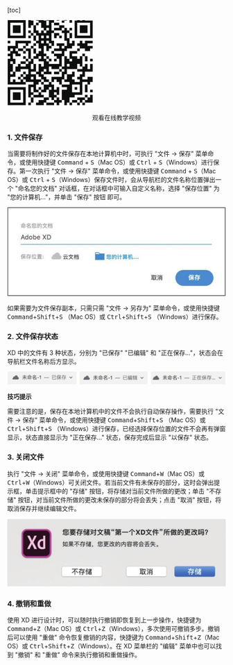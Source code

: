 [toc]

![01](./images/01.png)

<center>观看在线教学视频</center>

### 1. 文件保存

当需要将制作好的文件保存在本地计算机中时，可执行 "文件 -> 保存" 菜单命令，或使用快捷键 <kbd>Command</kbd> + <kbd>S</kbd>（Mac OS）或 <kbd>Ctrl</kbd> + <kbd>S</kbd>（Windows）进行保存。第一次执行 "文件 -> 保存" 菜单命令，或使用快捷键 <kbd>Command</kbd> + <kbd>S</kbd>（Mac OS）或 <kbd>Ctrl</kbd> + <kbd>S</kbd>（Windows）保存文件时，会从导航栏的文件名称位置弹出一个 "命名您的文档" 对话框，在对话框中可输入自定义名称，选择 "保存位置" 为 "您的计算机..."，并单击 "保存" 按钮 即可。

![02](./images/02.png)

如果需要为文件保存副本，只需只需 "文件 -> 另存为" 菜单命令，或使用快捷键 <kbd>Command</kbd>+<kbd>Shift</kbd>+<kbd>S</kbd> （Mac OS）或 <kbd>Ctrl</kbd>+<kbd>Shift</kbd>+<kbd>S</kbd> （Windows）进行保存。

### 2. 文件保存状态

XD 中的文件有 3 种状态，分别为 "已保存" "已编辑" 和 "正在保存..."，状态会在导航栏文件名称后方显示。

![03](./images/03.png)

**技巧提示**

需要注意的是，保存在本地计算机中的文件不会执行自动保存操作，需要执行 "文件 -> 保存" 菜单命令，或使用快捷键 <kbd>Command</kbd>+<kbd>Shift</kbd>+<kbd>S</kbd> （Mac OS）或 <kbd>Ctrl</kbd>+<kbd>Shift</kbd>+<kbd>S</kbd> （Windows）进行保存，已经选择保存位置的文件不会再有弹窗显示，状态直接显示为 "正在保存..." 状态，保存完成后显示 "以保存" 状态。

### 3. 关闭文件

执行 "文件 -> 关闭" 菜单命令，或使用快捷键 <kbd>Command</kbd>+<kbd>W</kbd>（Mac OS）或 <kbd>Ctrl</kbd>+<kbd>W</kbd>（Windows）可关闭文件。若当前文件有未保存的部分，这时会弹出提示框，单击提示框中的 "存储" 按钮，将存储对当前文件所做的更改；单击 "不存储" 按钮，对当前文件所做的更改未保存的部分将会丢失；点击 "取消" 按钮，将取消保存并继续编辑文件。

![04](./images/04.png)

### 4. 撤销和重做

使用 XD 进行设计时，可以随时执行撤销即恢复到上一步操作，快捷键为 <kbd>Command</kbd>+<kbd>Z</kbd>（Mac OS）或 <kbd>Ctrl</kbd>+<kbd>Z</kbd>（Windows），多次使用可撤销多步。撤销后可以使用 "重做" 命令恢复撤销的内容，快捷键为 <kbd>Command</kbd>+<kbd>Shift</kbd>+<kbd>Z</kbd>（Mac OS）或 <kbd>Ctrl</kbd>+<kbd>Shift</kbd>+<kbd>Z</kbd>（Windows）。在 XD 菜单栏的 "编辑" 菜单中也可以找到 "撤销" 和 "重做" 命令来执行撤销和重做操作。